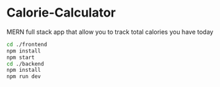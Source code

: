 # Calorie-Calculator
MERN full stack app that allow you to track total calories you have today

```sh
cd ./frontend
npm install
npm start
cd ./backend
npm install
npm run dev
```
